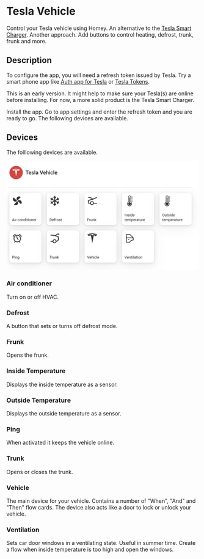 # Tesla Vehicle

Control your Tesla vehicle using Homey. An alternative to the [Tesla Smart Charger](https://homey.app/sv-se/app/com.tesla.charger/Tesla-Smart-Charger/). Another approach. Add buttons to control heating, defrost, trunk, frunk and more.

## Description

To configure the app, you will need a refresh token issued by Tesla. Try a smart phone app like [Auth app for Tesla](https://apps.apple.com/us/app/auth-app-for-tesla/id1552058613) or [Tesla Tokens](https://play.google.com/store/apps/details?id=net.leveugle.teslatokens&hl=en_US).

This is an early version. It might help to make sure your Tesla(s) are online before installing. For now, a more solid product is the Tesla Smart Charger.

Install the app. Go to app settings and enter the refresh token and you are ready to go.
The following devices are available.

## Devices

The folllowing devices are available.

![alt text](/images/devices.png)

### Air conditioner

Turn on or off HVAC.

### Defrost

A button that sets or turns off defrost mode.

### Frunk

Opens the frunk.

### Inside Temperature

Displays the inside temperature as a sensor.

### Outside Temperature

Displays the outside temperature as a sensor.

### Ping

When activated it keeps the vehicle online.

### Trunk

Opens or closes the trunk.

### Vehicle

The main device for your vehicle. Contains a number of "When", "And" and "Then" flow cards. The device
also acts like a door to lock or unlock your vehicle.

### Ventilation

Sets car door windows in a ventilating state. Useful in summer time. Create a flow when inside temperature is too high and open the windows.
